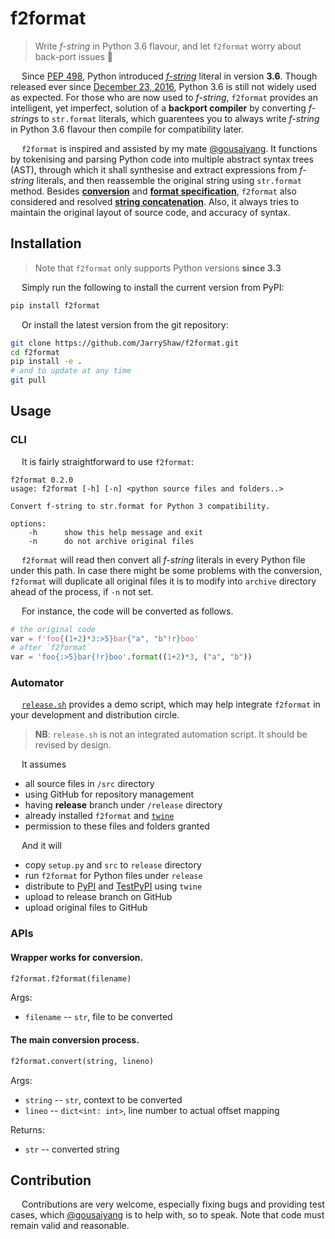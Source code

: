 # f2format

 > Write *f-string* in Python 3.6 flavour, and let `f2format` worry about back-port issues :beer:

&emsp; Since [PEP 498](https://www.python.org/dev/peps/pep-0498/), Python introduced *[f-string](https://docs.python.org/3/reference/lexical_analysis.html#formatted-string-literals)* literal in version __3.6__. Though released ever since [December 23, 2016](https://docs.python.org/3.6/whatsnew/changelog.html#python-3-6-0-final), Python 3.6 is still not widely used as expected. For those who are now used to *f-string*, `f2format` provides an intelligent, yet imperfect, solution of a **backport compiler** by converting *f-string*s to `str.format` literals, which guarentees you to always write *f-string* in Python 3.6 flavour then compile for compatibility later.

&emsp; `f2format` is inspired and assisted by my mate [@gousaiyang](https://github.com/gousaiyang). It functions by tokenising and parsing Python code into multiple abstract syntax trees (AST), through which it shall synthesise and extract expressions from *f-string* literals, and then reassemble the original string using `str.format` method. Besides **[conversion](https://docs.python.org/3/library/string.html#format-string-syntax)** and **[format specification](https://docs.python.org/3/library/string.html#formatspec)**, `f2format` also considered and resolved **[string concatenation](https://docs.python.org/3/reference/lexical_analysis.html#string-literal-concatenation)**. Also, it always tries to maintain the original layout of source code, and accuracy of syntax.

## Installation

> Note that `f2format` only supports Python versions __since 3.3__

&emsp; Simply run the following to install the current version from PyPI:

```sh
pip install f2format
```

&emsp; Or install the latest version from the git repository:

```sh
git clone https://github.com/JarryShaw/f2format.git
cd f2format
pip install -e .
# and to update at any time
git pull
```

## Usage

### CLI

&emsp; It is fairly straightforward to use `f2format`:

```
f2format 0.2.0
usage: f2format [-h] [-n] <python source files and folders..>

Convert f-string to str.format for Python 3 compatibility.

options:
    -h      show this help message and exit
    -n      do not archive original files
```

&emsp; `f2format` will read then convert all *f-string* literals in every Python file under this path. In case there might be some problems with the conversion, `f2format` will duplicate all original files it is to modify into `archive` directory ahead of the process, if `-n` not set.

&emsp; For instance, the code will be converted as follows.

```python
# the original code
var = f'foo{(1+2)*3:>5}bar{"a", "b"!r}boo'
# after `f2format`
var = 'foo{:>5}bar{!r}boo'.format((1+2)*3, ("a", "b"))
```

### Automator

&emsp; [`release.sh`](https://github.com/JarryShaw/f2format/blob/master/release.sh) provides a demo script, which may help integrate `f2format` in your development and distribution circle.

 > __NB__: `release.sh` is not an integrated automation script. It should be revised by design.

&emsp; It assumes

 - all source files in `/src` directory
 - using GitHub for repository management
 - having **release** branch under `/release` directory
 - already installed `f2format` and [`twine`](https://github.com/pypa/twine#twine)
 - permission to these files and folders granted

&emsp; And it will

 - copy `setup.py` and `src` to `release` directory
 - run `f2format` for Python files under `release`
 - distribute to [PyPI](https://pypi.org) and [TestPyPI](https://test.pypi.org) using `twine`
 - upload to release branch on GitHub
 - upload original files to GitHub

### APIs

#### Wrapper works for conversion.

```python
f2format.f2format(filename)
```

Args:
 - `filename` -- `str`, file to be converted

#### The main conversion process.

```python
f2format.convert(string, lineno)
```

Args:
 - `string` -- `str`, context to be converted
 - `lineo` -- `dict<int: int>`, line number to actual offset mapping

Returns:
 - `str` -- converted string

## Contribution

&emsp; Contributions are very welcome, especially fixing bugs and providing test cases, which [@gousaiyang](https://github.com/gousaiyang) is to help with, so to speak. Note that code must remain valid and reasonable.
